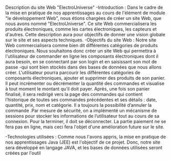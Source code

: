 Description du site Web "ElectroUniverse"
-Introduction :
Dans le cadre de la mise en pratique de nos apprentissages au cours de l'élément de module "le développement Web", nous étions chargées de  créer un site Web, que nous avons nommé "ElectroUniverse". Ce site 
Web commercialisera les produits électroniques, comme les cartes électroniques, les capteurs et d'autres. Cette description aura pour objectifs de donner une vision globale sur le site et ses aspects  techniques.
-Objectifs du site Web :
Notre site Web commercialisera comme bien dit différentes catégories de produits électroniques. Nous souhaitons donc créer un site Web qui permettra à l'utilisateur de commander en ligne les composants  électroniques dont il aura besoin, en se connectant par son login et en 
saisissant son mot de passe -qui sont bien stockés dans des bases de  données que nous allons créer. L'utilisateur pourra parcourir les différentes catégories de composants électroniques, ajouter et supprimer des produits de son panier. Il peut incrémenter ou décrémenter la quantité des commandes et visualise à tout moment le montant qu’il doit payer. Après, une fois son panier finalisé, il sera redirigé vers la page des commandes qui contient l’historique de toutes ses commandes précédentes et ses détails : date, quantité, prix, nom et catégorie. Il a toujours la possibilité d’annuler la commande .Par 
mesure de sécurité, on a implémenté un mécanisme de sessions pour stocker les informations de l’utilisateur tout au cours de sa connexion. Pour la terminer, il doit se déconnecter. La partie paiement ne se fera pas en ligne, mais ceci fera l'objet d'une amélioration future sur le site. 

-Technologies utilisées :
Comme nous l'avons appris, la mise en pratique de nos apprentissages 
Java (JEE) est l'objectif de ce projet. Donc, notre site sera développé en 
langage JAVA, et les bases de données utilisées seront créées par l'outil 
